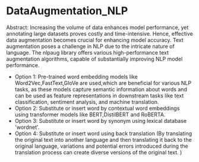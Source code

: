 # DataAugmentation_NLP

Abstract:
Increasing the volume of data enhances model performance, yet annotating large datasets proves costly and time-intensive. Hence, effective data augmentation becomes crucial for enhancing model accuracy.
Text augmentation poses a challenge in NLP due to the intricate nature of language.
The nlpaug library offers various high-performance text augmentation algorithms, capable of substantially improving NLP model performance.

* Option 1: Pre-trained word embedding models like Word2Vec,FastText,GloVe are used,which are beneficial for various NLP tasks, as these models capture semantic information about words and can be used as feature 
  representations in downstream tasks like text classification, sentiment analysis, and machine translation.
* Option 2: Substitute or insert word by contextual word embeddings using transformer models like BERT,DistilBERT and RoBERTA.
* Option 3: Substitute or insert word by synonym using lexical database 'wordnet'.
* Option 4: Substitute or insert word using back translation (By translating the original text into another language and then translating it back to the original language, variations and potential errors introduced 
  during the translation process can create diverse versions of the original text. )



